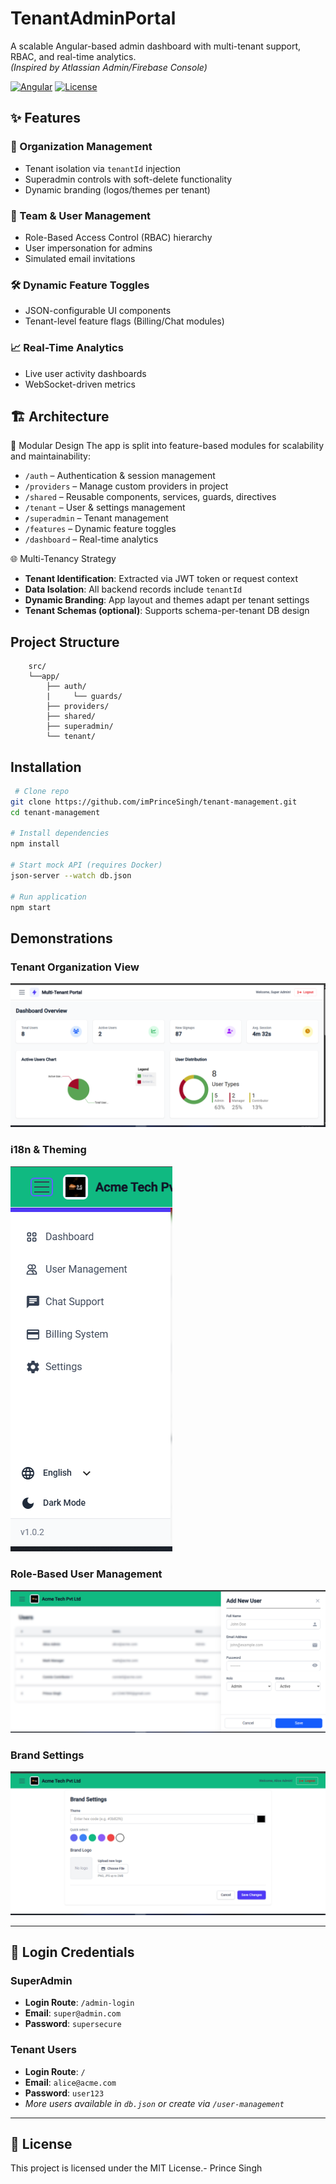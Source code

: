 # TenantAdminPortal

A scalable Angular-based admin dashboard with multi-tenant support, RBAC, and real-time analytics.  
*(Inspired by Atlassian Admin/Firebase Console)*  

[![Angular](https://img.shields.io/badge/Angular-16+-DD0031?logo=angular)](https://angular.io/)
[![License](https://img.shields.io/badge/License-MIT-blue)](LICENSE)

## ✨ Features

### 🏢 Organization Management  
- Tenant isolation via `tenantId` injection  
- Superadmin controls with soft-delete functionality  
- Dynamic branding (logos/themes per tenant)  

### 👥 Team & User Management  
- Role-Based Access Control (RBAC) hierarchy  
- User impersonation for admins  
- Simulated email invitations  

### 🛠️ Dynamic Feature Toggles  
- JSON-configurable UI components  
- Tenant-level feature flags (Billing/Chat modules)  

### 📈 Real-Time Analytics  
- Live user activity dashboards  
- WebSocket-driven metrics  

## 🏗️ Architecture

🧩 Modular Design
The app is split into feature-based modules for scalability and maintainability:
- `/auth` – Authentication & session management
- `/providers` – Manage custom providers in project
- `/shared` – Reusable components, services, guards, directives
- `/tenant` – User & settings management
- `/superadmin` – Tenant management
- `/features` – Dynamic feature toggles
- `/dashboard` – Real-time analytics

🌐 Multi-Tenancy Strategy
- **Tenant Identification**: Extracted via JWT token or request context
- **Data Isolation**: All backend records include `tenantId`
- **Dynamic Branding**: App layout and themes adapt per tenant settings
- **Tenant Schemas (optional)**: Supports schema-per-tenant DB design


## Project Structure 

```text
    src/
    └──app/
        ├── auth/ 
        |     └── guards/         
        ├── providers/
        ├── shared/ 
        ├── superadmin/ 
        └── tenant/         

```
## Installation
```bash
 # Clone repo
git clone https://github.com/imPrinceSingh/tenant-management.git
cd tenant-management

# Install dependencies
npm install

# Start mock API (requires Docker)
json-server --watch db.json

# Run application
npm start
```
## Demonstrations 

### Tenant Organization View
![alt text](admin-dashboard.PNG)

### i18n & Theming
![alt text](<mode and language.PNG>)

### Role-Based User Management
![alt text](<User creation.PNG>)

### Brand Settings
![alt text](<theme and logo settings.PNG>)

---

## 🔐 Login Credentials

### SuperAdmin

- **Login Route**: `/admin-login`  
- **Email**: `super@admin.com`  
- **Password**: `supersecure`  

### Tenant Users

- **Login Route**: `/`  
- **Email**: `alice@acme.com`  
- **Password**: `user123`  
- *More users available in `db.json` or create via `/user-management`*

---

## 📄 License

This project is licensed under the MIT License.- Prince Singh